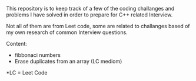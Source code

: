 This repository is to keep track of a few of the coding challanges and problems I have solved in order to 
prepare for C++ related Interview. 

Not all of them are from Leet code, some are related to challanges based of my own research of common
Interview questions.

Content:
- fibbonaci numbers
- Erase duplicates from an array (LC mediom)

*LC = Leet Code
